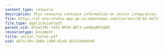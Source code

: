```yaml
---
content_type: resource
description: This resource contains information on vector integration.
file: https://ol-ocw-studio-app-qa.s3.amazonaws.com/courses/18-02-multivariable-calculus-spring-2006/a87cc30c2b0e130881a91b511ebeb545_vector_fields.pdf
file_type: application/pdf
parent_uid: 67ae370c-f433-8938-d073-ce4bed07e885
resourcetype: Document
title: vector_fields.pdf
uid: a87cc30c-2b0e-1308-81a9-1b511ebeb545
---
```

